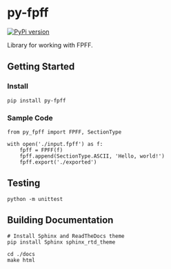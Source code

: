 # py-fpff

[![PyPi version](https://img.shields.io/pypi/v/py-fpff)](https://pypi.org/project/py-fpff/)

Library for working with FPFF.

## Getting Started

### Install
```
pip install py-fpff
```

### Sample Code
```
from py_fpff import FPFF, SectionType

with open('./input.fpff') as f:
    fpff = FPFF(f)
    fpff.append(SectionType.ASCII, 'Hello, world!')
    fpff.export('./exported')
```

## Testing

```
python -m unittest
```

## Building Documentation

```
# Install Sphinx and ReadTheDocs theme
pip install Sphinx sphinx_rtd_theme

cd ./docs
make html
```